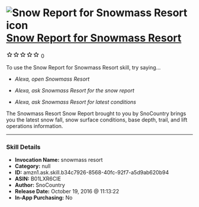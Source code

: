 # &nbsp;<img src="skill_icon" alt="Snow Report for Snowmass Resort icon" width="36"> [Snow Report for Snowmass Resort](http://alexa.amazon.com/#skills/amzn1.ask.skill.b34c7926-8568-40fc-92f7-a5d9ab620b94)
![0 stars](../../images/ic_star_border_black_18dp_1x.png)![0 stars](../../images/ic_star_border_black_18dp_1x.png)![0 stars](../../images/ic_star_border_black_18dp_1x.png)![0 stars](../../images/ic_star_border_black_18dp_1x.png)![0 stars](../../images/ic_star_border_black_18dp_1x.png) 0

To use the Snow Report for Snowmass Resort skill, try saying...

* *Alexa, open Snowmass Resort*

* *Alexa, ask Snowmass Resort for the snow report*

* *Alexa, ask Snowmass Resort for latest conditions*

The Snowmass Resort Snow Report brought to you by SnoCountry brings you the latest snow fall, snow surface conditions,  base depth, trail, and lift operations information.

***

### Skill Details

* **Invocation Name:** snowmass resort
* **Category:** null
* **ID:** amzn1.ask.skill.b34c7926-8568-40fc-92f7-a5d9ab620b94
* **ASIN:** B01LXR6CIE
* **Author:** SnoCountry
* **Release Date:** October 19, 2016 @ 11:13:22
* **In-App Purchasing:** No
